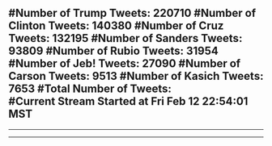 #Number of Trump Tweets: 220710
#Number of Clinton Tweets: 140380
#Number of Cruz Tweets: 132195
#Number of Sanders Tweets: 93809
#Number of Rubio Tweets: 31954
#Number of Jeb! Tweets: 27090
#Number of Carson Tweets: 9513
#Number of Kasich Tweets: 7653
#Total Number of Tweets:  
#Current Stream Started at Fri Feb 12 22:54:01 MST
---
---
---
